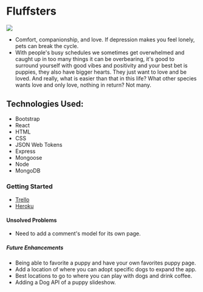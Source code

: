 # Fluffsters

![](https://i.imgur.com/ATIbGQ9.png)

* Comfort, companionship, and love. If depression makes you feel lonely, pets can break the cycle. 
* With people's busy schedules we sometimes get overwhelmed and caught up in too many things it can be overbearing, it's good to surround yourself with good vibes and positivity and your best bet is puppies, they also have bigger hearts. They just want to love and be loved. And really, what is easier than that in this life? What other species wants love and only love, nothing in return? Not many.

## Technologies Used:
* Bootstrap
* React
* HTML
* CSS
* JSON Web Tokens
* Express
* Mongoose
* Node
* MongoDB

### Getting Started
* [Trello](https://trello.com/b/7qpxA2eY/project-4-fluffsters)
* [Heroku](https://fluffsters.herokuapp.com/)

#### Unsolved Problems 
* Need to add a comment's model for its own page. 

##### Future Enhancements
* Being able to favorite a puppy and have your own favorites puppy page.
* Add a location of where you can adopt specific dogs to expand the app. 
* Best locations to go to where you can play with dogs and drink coffee. 
* Adding a Dog API of a puppy slideshow.